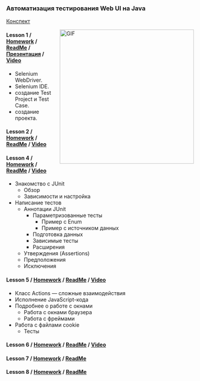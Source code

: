### Автоматизация тестирования Web UI на Java
[Конспект](https://docs.google.com/document/d/181muqFNP63lVc-1oviBRtKAPOJxwerF-z5g7w_pDcqk/edit)

<img align="right" alt="GIF" src="https://raw.githubusercontent.com/rahul-jha98/rahul-jha98/main/techstack.gif" width="360px"/>

#### Lesson 1 / [Homework]() / [ReadMe](https://docs.google.com/document/d/1qQQpqAhP8xGnzGrPBHibUkg8CAS1ZKZ3m5uQBN_DXBU/edit#) / [Презентация](https://docs.google.com/presentation/d/1C0SCmIOA3Y5PvG7eLGkWMhBXT_b3wb54HKbG_7_D1pk/edit#slide=id.g9f2439d07b_0_5) / [Video](https://youtu.be/BNUkXyqy5Ao)
- Selenium WebDriver.
- Selenium IDE.
- создание Test Project и Test Case.
- cоздание проекта.

#### Lesson 2 / [Homework]() / [ReadMe](https://docs.google.com/document/d/1QJEcPxJu9ZYmcZuad7gIPjZ8XHss0wYTQ4rJjnPcCUI/edit#heading=h.gjdgxs) / [Video](https://youtu.be/E97o0tY5X7U)

#### Lesson 4 / [Homework]() / [ReadMe](https://docs.google.com/document/d/1kn3o_AsxfAgrJW-g74b_-zaRkSXYXAv2PGlpD4gWR8E/edit) / [Video](https://youtu.be/mgcQdf-zSXE)
- Знакомство с JUnit
    - Обзор
    - Зависимости и настройка
- Написание тестов
    - Аннотации JUnit
        - Параметризованные тесты
            - Пример с Enum
            - Пример с источником данных
        - Подготовка данных
        - Зависимые тесты
        - Расширения
    - Утверждения (Assertions)
    - Предположения
    - Исключения
#### Lesson 5 / [Homework]() / [ReadMe](https://docs.google.com/document/d/1B19u7lSlRF1cuQUdS8ujHUou7Rtg17uMPJC9xb3PnLg/edit) / [Video](https://youtu.be/vfoWMbxE1pc)
- Класс Actions — сложные взаимодействия 
- Исполнение JavaScript-кода 
- Подробнее о работе с окнами
  - Работа с окнами браузера
  - Работа с фреймами
- Работа с файлами cookie
  - Тесты

#### Lesson 6 / [Homework]() / [ReadMe](https://docs.google.com/document/d/1r_qsHO2x9I5pXyqbr-WH8qYSDak71oxTRMBqOIvvu7A/edit) / [Video](https://youtu.be/wBATJwzUn8c) 
#### Lesson 7 / [Homework]() / [ReadMe]()
#### Lesson 8 / [Homework]() / [ReadMe]()






